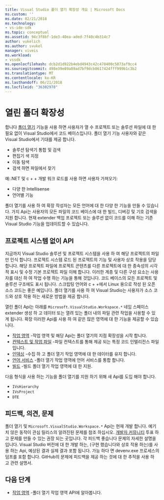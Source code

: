 ```yaml
---
title: Visual Studio 폴더 열기 확장성 개요 | Microsoft Docs
ms.custom: ''
ms.date: 02/21/2018
ms.technology:
- vs-ide-sdk
ms.topic: conceptual
ms.assetid: 94c3f8bf-1de3-40ea-aded-7f40c4b314c7
author: vukelich
ms.author: svukel
manager: viveis
ms.workload:
- vssdk
ms.openlocfilehash: dcb2d1d922b4ebd4943c42c478400c5873af9cc4
ms.sourcegitcommit: 498e39e89a89ad7bf9dcb0617424fff999b1c3b2
ms.translationtype: MT
ms.contentlocale: ko-KR
ms.lasthandoff: 06/21/2018
ms.locfileid: "36302978"
---
```

# <a name="open-folder-extensibility"></a>열린 폴더 확장성

합니다 [폴더 열기](../ide/develop-code-in-visual-studio-without-projects-or-solutions.md) 기능을 사용 하면 사용자가 열 수 프로젝트 또는 솔루션 파일에 대 한 필요 없이 Visual Studio에서 코드 베이스입니다. 폴더 열기 기능 사용자와 같은 Visual Studio에서 기대를 제공 합니다.

* 솔루션 탐색기 통합 및 검색
* 편집기 색 지정
* 이동 탐색
* 검색 하면 파일에서 찾기

예:.NET 및 c + + 개발 워크 로드를 사용 하면 사용자 가져오기:

* 다양 한 Intellisense
* 언어별 기능

폴더 열기를 사용 하 여 확장 작성자는 모든 언어에 대 한 다양 한 기능을 만들 수 있습니다. 가지 Api는 사용자의 모든 파일의 코드 베이스에 대 한 빌드, 디버깅 및 기호 검색을 지원 합니다. 현재 extender 백업 프로젝트 또는 솔루션 없이 코드를 이해 하는 기존 Visual Studio 기능을 업데이트할 수 있습니다.

## <a name="an-api-without-project-systems"></a>프로젝트 시스템 없이 API

지금까지 Visual Studio 솔루션 및 프로젝트 시스템을 사용 하 여 해당 프로젝트의 파일만 인식 합니다. 프로젝트 시스템 로드 된 프로젝트의 기능 및 사용자 상호 작용을 담당 합니다. 해당 프로젝트 파일에 프로젝트 콘텐츠를 다른 프로젝트에 대 한 종속성의 시각적 표시 및 수정 기본 프로젝트 파일 이해 합니다. 이러한 계층 및 다른 구성 요소는 사용자를 대신 하 여 작업 수행 하는 기능을 통해 것입니다. 코드 베이스의 모든 프로젝트 및 솔루션 구조에도 표시 됩니다. 스크립팅 언어와 c + +에서 Linux 용으로 작성 된 오픈 소스 코드는 좋은 예입니다. 폴더 열기를 사용 하 여 Visual Studio는 사용자가 소스 코드와 상호 작용 하는 새로운 방법을 제공 합니다.

열린 폴더 Api는 아래를 `Microsoft.VisualStudio.Workspace.*` 네임 스페이스 extender 생성 하 고 데이터 또는 열려 있는 폴더 내의 파일 관련 작업을 사용할 수 있게 됩니다. 확장 이러한 Api를 사용 하 여 같은 많은 영역에 대 한 기능을 제공할 수 있습니다.

- [작업 영역](workspaces.md) -작업 영역 및 해당 Api는 폴더 열기의 지점 확장성을 시작 합니다.
- [컨텍스트 및 작업 파일](workspace-file-contexts.md) -파일 컨텍스트를 통해 제공 되는 특정 코드 인텔리전스 파일입니다.
- [인덱싱](workspace-indexing.md) -수집 하 고 폴더 열기 작업 영역에 대 한 데이터를 유지 합니다.
- [언어 서비스](workspace-language-services.md) -폴더 열기 작업 영역에 언어 서비스를 통합 합니다.
- [빌드](workspace-build.md) -빌드 폴더 열기 작업 영역에 대 한 지원.

다음 형식을 사용 하는 기능을 폴더 열기를 지원 하기 위해 새 Api를 도입 해야 합니다.

- `IVsHierarchy`
- `IVsProject`
- `DTE`

## <a name="feedback-comments-issues"></a>피드백, 의견, 문제

폴더 열기 및 `Microsoft.VisualStudio.Workspace.*` Api는 현재 개발 합니다. 예기치 않은 동작이 관심 릴리스의 알려진된 문제를 참조 하십시오. [개발자 커뮤니티](https://developercommunity.visualstudio.com) 투표 하 고 문제를 만들 수 있는 권장 되는 곳입니다. 각 피드백 좋습니다 문제의 자세한 설명을입니다. Visual Studio 버전에 대 한 개발 하는, (구현 했습니다와 상호 작용 하는)를 사용 하는 Api, 예상된 결과 실제 결과 포함 됩니다. 가능 하다 면 devenv.exe 프로세스의 덤프를 포함 합니다. GitHub의 문제에 피드백을 제공 하는 것에 대 한 추적을 사용 하 고 관련 설명서.

## <a name="next-steps"></a>다음 단계

* [작업 영역](workspaces.md) -폴더 열기 작업 영역 API에 알아봅니다.